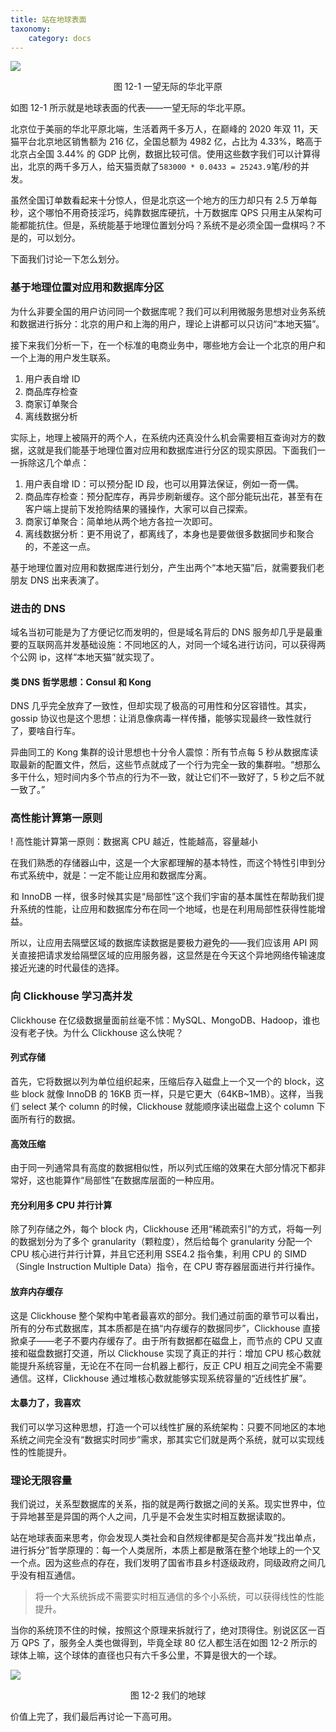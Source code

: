 ```yaml
---
title: 站在地球表面
taxonomy:
    category: docs
---
```


![](https://qn.lvwenhan.com/2023-02-08-16758712688201.jpg)
<center>图 12-1 一望无际的华北平原</center>

如图 12-1 所示就是地球表面的代表——一望无际的华北平原。

北京位于美丽的华北平原北端，生活着两千多万人，在巅峰的 2020 年双 11，天猫平台北京地区销售额为 216 亿，全国总额为 4982 亿，占比为 4.33%，略高于北京占全国 3.44% 的 GDP 比例，数据比较可信。使用这些数字我们可以计算得出，北京的两千多万人，给天猫贡献了`583000 * 0.0433 = 25243.9`笔/秒的并发。

虽然全国订单数看起来十分惊人，但是北京这一个地方的压力却只有 2.5 万单每秒，这个哪怕不用奇技淫巧，纯靠数据库硬抗，十万数据库 QPS 只用主从架构可能都能抗住。但是，系统能基于地理位置划分吗？系统不是必须全国一盘棋吗？不是的，可以划分。

下面我们讨论一下怎么划分。

### 基于地理位置对应用和数据库分区

为什么非要全国的用户访问同一个数据库呢？我们可以利用微服务思想对业务系统和数据进行拆分：北京的用户和上海的用户，理论上讲都可以只访问“本地天猫”。

接下来我们分析一下，在一个标准的电商业务中，哪些地方会让一个北京的用户和一个上海的用户发生联系。

1. 用户表自增 ID
2. 商品库存检查
3. 商家订单聚合
4. 离线数据分析

实际上，地理上被隔开的两个人，在系统内还真没什么机会需要相互查询对方的数据，这就是我们能基于地理位置对应用和数据库进行分区的现实原因。下面我们一一拆除这几个单点：

1. 用户表自增 ID：可以预分配 ID 段，也可以用算法保证，例如一奇一偶。
2. 商品库存检查：预分配库存，再异步刷新缓存。这个部分能玩出花，甚至有在客户端上提前下发抢购结果的骚操作，大家可以自己探索。
3. 商家订单聚合：简单地从两个地方各拉一次即可。
4. 离线数据分析：更不用说了，都离线了，本身也是要做很多数据同步和聚合的，不差这一点。

基于地理位置对应用和数据库进行划分，产生出两个“本地天猫”后，就需要我们老朋友 DNS 出来表演了。

### 进击的 DNS

域名当初可能是为了方便记忆而发明的，但是域名背后的 DNS 服务却几乎是最重要的互联网高并发基础设施：不同地区的人，对同一个域名进行访问，可以获得两个公网 ip，这样“本地天猫”就实现了。

#### 类 DNS 哲学思想：Consul 和 Kong

DNS 几乎完全放弃了一致性，但却实现了极高的可用性和分区容错性。其实，gossip 协议也是这个思想：让消息像病毒一样传播，能够实现最终一致性就行了，要啥自行车。

异曲同工的 Kong 集群的设计思想也十分令人震惊：所有节点每 5 秒从数据库读取最新的配置文件，然后，这些节点就成了一个行为完全一致的集群啦。“想那么多干什么，短时间内多个节点的行为不一致，就让它们不一致好了，5 秒之后不就一致了。”

### 高性能计算第一原则

! 高性能计算第一原则：数据离 CPU 越近，性能越高，容量越小

在我们熟悉的存储器山中，这是一个大家都理解的基本特性，而这个特性引申到分布式系统中，就是：一定不能让应用和数据库分离。

和 InnoDB 一样，很多时候其实是“局部性”这个我们宇宙的基本属性在帮助我们提升系统的性能，让应用和数据库分布在同一个地域，也是在利用局部性获得性能增益。

所以，让应用去隔壁区域的数据库读数据是要极力避免的——我们应该用 API 网关直接把请求发给隔壁区域的应用服务器，这显然是在今天这个异地网络传输速度接近光速的时代最佳的选择。

### 向 Clickhouse 学习高并发

Clickhouse 在亿级数据量面前丝毫不怵：MySQL、MongoDB、Hadoop，谁也没有老子快。为什么 Clickhouse 这么快呢？

#### 列式存储

首先，它将数据以列为单位组织起来，压缩后存入磁盘上一个又一个的 block，这些 block 就像 InnoDB 的 16KB 页一样，只是它更大（64KB~1MB）。这样，当我们 select 某个 column 的时候，Clickhouse 就能顺序读出磁盘上这个 column 下面所有行的数据。

#### 高效压缩

由于同一列通常具有高度的数据相似性，所以列式压缩的效果在大部分情况下都非常好，这也能算作“局部性”在数据库层面的一种应用。

#### 充分利用多 CPU 并行计算

除了列存储之外，每个 block 内，Clickhouse 还用“稀疏索引”的方式，将每一列的数据划分为了多个 granularity（颗粒度），然后给每个 granularity 分配一个 CPU 核心进行并行计算，并且它还利用 SSE4.2 指令集，利用 CPU 的 SIMD（Single Instruction Multiple Data）指令，在 CPU 寄存器层面进行并行操作。

#### 放弃内存缓存

这是 Clickhouse 整个架构中笔者最喜欢的部分。我们通过前面的章节可以看出，所有的分布式数据库，其本质都是在搞“内存缓存的数据同步”，Clickhouse 直接掀桌子——老子不要内存缓存了。由于所有数据都在磁盘上，而节点的 CPU 又直接和磁盘数据打交道，所以 Clickhouse 实现了真正的并行：增加 CPU 核心数就能提升系统容量，无论在不在同一台机器上都行，反正 CPU 相互之间完全不需要通信。这样，Clickhouse 通过堆核心数就能够实现系统容量的“近线性扩展”。

#### 太暴力了，我喜欢

我们可以学习这种思想，打造一个可以线性扩展的系统架构：只要不同地区的本地系统之间完全没有“数据实时同步”需求，那其实它们就是两个系统，就可以实现线性的性能提升。

### 理论无限容量

我们说过，关系型数据库的关系，指的就是两行数据之间的关系。现实世界中，位于异地甚至是异国的两个人之间，几乎是不会发生实时相互数据读取的。

站在地球表面来思考，你会发现人类社会和自然规律都是契合高并发“找出单点，进行拆分”哲学原理的：每一个人类居所，本质上都是散落在整个地球上的一个又一个点。因为这些点的存在，我们发明了国省市县乡村逐级政府，同级政府之间几乎没有相互通信。

> 将一个大系统拆成不需要实时相互通信的多个小系统，可以获得线性的性能提升。

当你的系统顶不住的时候，按照这个原理来拆就行了，绝对顶得住。别说区区一百万 QPS 了，服务全人类也做得到，毕竟全球 80 亿人都生活在如图 12-2 所示的球体上嘛，这个球体的直径也只有六千多公里，不算是很大的一个球。

![](https://qn.lvwenhan.com/2023-02-09-16759581159212.jpg)
<center>图 12-2 我们的地球</center>

价值上完了，我们最后再讨论一下高可用。
